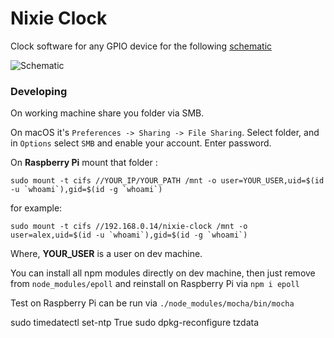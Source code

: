# Nixie Clock

Clock software for any GPIO device for the following [schematic](https://easyeda.com/industral/Nixie_Clock-a5c03f6d59a54d3baa4bdf06cb338afd)

![Schematic](https://easyeda.com/normal/Schematic-182156bbd35f40678ec455371977dfc3)


### Developing

On working machine share you folder via SMB.

On macOS it's `Preferences -> Sharing -> File Sharing`. 
Select folder, and in `Options` select `SMB` and enable your account. Enter password.


On **Raspberry Pi** mount that folder :


```
sudo mount -t cifs //YOUR_IP/YOUR_PATH /mnt -o user=YOUR_USER,uid=$(id -u `whoami`),gid=$(id -g `whoami`)
```

for example:


```
sudo mount -t cifs //192.168.0.14/nixie-clock /mnt -o user=alex,uid=$(id -u `whoami`),gid=$(id -g `whoami`)
```


Where, **YOUR_USER** is a user on dev machine.


You can install all npm modules directly on dev machine, then just remove from `node_modules/epoll`
and reinstall on Raspberry Pi via `npm i epoll`


Test on Raspberry Pi can be run via `./node_modules/mocha/bin/mocha`


sudo timedatectl set-ntp True
sudo dpkg-reconfigure tzdata

